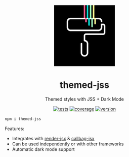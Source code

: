 <div align="center">

<img src="/themed-jss.svg" width="192">

<br>

# themed-jss

Themed styles with JSS + Dark Mode

[![tests](https://img.shields.io/github/workflow/status/loreanvictor/themed-jss/Test%20and%20Report%20Coverage?label=tests&logo=mocha&logoColor=green&style=flat-square)](https://github.com/loreanvictor/themed-jss/actions?query=workflow%3A%22Test+and+Report+Coverage%22)
[![coverage](https://img.shields.io/codecov/c/github/loreanvictor/themed-jss?logo=codecov&style=flat-square)](https://codecov.io/gh/loreanvictor/themed-jss)
[![version](https://img.shields.io/npm/v/themed-jss?logo=npm&style=flat-square)](https://www.npmjs.com/package/themed-jss)

</div>

```bash
npm i themed-jss
```

Features:
- Integrates with [render-jsx](https://github.com/loreanvictor/render-jsx) & [callbag-jsx](https://github.com/loreanvictor/callbag-jsx)
- Can be used independently or with other frameworks
- Automatic dark mode support

<br><br>


